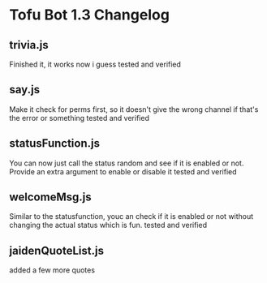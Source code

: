 # Tofu Bot 1.3 Changelog

## trivia.js
Finished it, it works now i guess
tested and verified

## say.js
Make it check for perms first, so it doesn't give the wrong channel if that's the error or something
tested and verified

## statusFunction.js
You can now just call the status random and see if it is enabled or not. Provide an extra argument to enable or disable it
tested and verified

## welcomeMsg.js
Similar to the statusfunction, youc an check if it is enabled or not without changing the actual status which is fun.
tested and verified

## jaidenQuoteList.js
added a few more quotes
